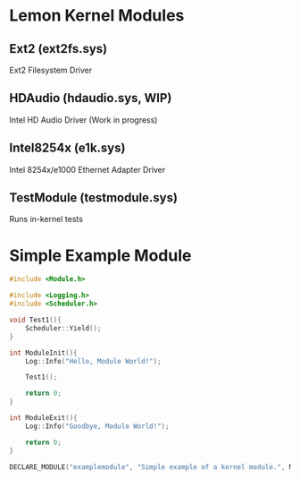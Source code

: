 # Lemon Kernel Modules



## Ext2 (ext2fs.sys)

Ext2 Filesystem Driver

## HDAudio (hdaudio.sys, WIP)
Intel HD Audio Driver (Work in progress)

## Intel8254x (e1k.sys)
Intel 8254x/e1000 Ethernet Adapter Driver

## TestModule (testmodule.sys)
Runs in-kernel tests



# Simple Example Module

```c
#include <Module.h>

#include <Logging.h>
#include <Scheduler.h>

void Test1(){
	Scheduler::Yield();
}

int ModuleInit(){
	Log::Info("Hello, Module World!");

	Test1();

	return 0;
}

int ModuleExit(){
	Log::Info("Goodbye, Module World!");

	return 0;
}

DECLARE_MODULE("examplemodule", "Simple example of a kernel module.", ModuleInit, ModuleExit)
```

